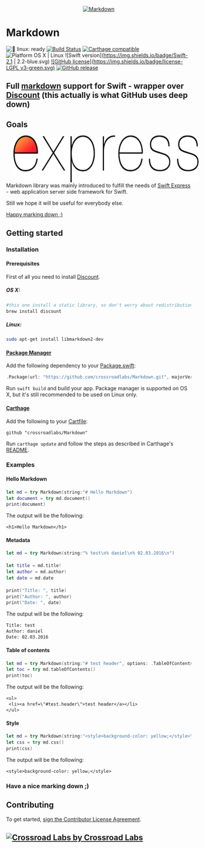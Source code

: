 [<p align="center"><img alt="Markdown" src="https://cdn0.iconfinder.com/data/icons/octicons/1024/markdown-256.png"></p>](#markdown)

# Markdown

![🐧 linux: ready](https://img.shields.io/badge/%F0%9F%90%A7%20linux-ready-red.svg)
[![Build Status](https://travis-ci.org/crossroadlabs/Markdown.svg?branch=master)](https://travis-ci.org/crossroadlabs/Markdown)
[![Carthage compatible](https://img.shields.io/badge/Carthage-compatible-4BC51D.svg?style=flat)](https://github.com/Carthage/Carthage)
![Platform OS X | Linux](https://img.shields.io/badge/platform-OS%20X%20%7C%20Linux-orange.svg)
![Swift version](https://img.shields.io/badge/Swift-2.1 | 2.2-blue.svg)
[![GitHub license](https://img.shields.io/badge/license-LGPL v3-green.svg)](https://raw.githubusercontent.com/crossroadlabs/Markdown/master/LICENSE)
[![GitHub release](https://img.shields.io/github/release/crossroadlabs/Markdown.svg)](https://github.com/crossroadlabs/Markdown/releases)

## Full [markdown](https://en.wikipedia.org/wiki/Markdown) support for Swift - wrapper over [Discount](https://github.com/Orc/discount) (this actually is what GitHub uses deep down)

## Goals

[<img align="left" src="https://raw.githubusercontent.com/crossroadlabs/Express/master/logo-full.png" hspace="20" height=128>](https://github.com/crossroadlabs/Express) Markdown library was mainly introduced to fulfill the needs of [Swift Express](https://github.com/crossroadlabs/Express) - web application server side framework for Swift.

Still we hope it will be useful for everybody else.

[Happy marking down ;)](#examples)

## Getting started

### Installation

#### Prerequisites

First of all you need to install [Discount](https://github.com/Orc/discount).

##### OS X:

```sh
#this one install a static library, so don't worry about redistribution
brew install discount
```

##### Linux:

```sh
sudo apt-get install libmarkdown2-dev
```

#### [Package Manager](https://swift.org/package-manager/)

Add the following dependency to your [Package.swift](https://github.com/apple/swift-package-manager/blob/master/Documentation/Package.swift.md):

```swift
.Package(url: "https://github.com/crossroadlabs/Markdown.git", majorVersion: 0)
```

Run ```swift build``` and build your app. Package manager is supported on OS X, but it's still recommended to be used on Linux only.

#### [Carthage](https://github.com/Carthage/Carthage)
Add the following to your [Cartfile](https://github.com/Carthage/Carthage/blob/master/Documentation/Artifacts.md#cartfile):

```
github "crossroadlabs/Markdown"
```

Run `carthage update` and follow the steps as described in Carthage's [README](https://github.com/Carthage/Carthage#adding-frameworks-to-an-application).

### Examples

#### Hello Markdown

```swift
let md = try Markdown(string:"# Hello Markdown")
let document = try md.document()
print(document)
```

The output will be the following:

```
<h1>Hello Markdown</h1>
```

#### Metadata

```swift
let md = try Markdown(string:"% test\n% daniel\n% 02.03.2016\n")
            
let title = md.title!
let author = md.author!
let date = md.date

print("Title: ", title)
print("Author: ", author)
print("Date: ", date)
```

The output will be the following:

```
Title: test
Author: daniel
Date: 02.03.2016
```

#### Table of contents

```swift
let md = try Markdown(string:"# test header", options: .TableOfContents)
let toc = try md.tableOfContents()
print(toc)
```

The output will be the following:

```
<ul>
 <li><a href=\"#test.header\">test header</a></li>
</ul>
```

#### Style

```swift
let md = try Markdown(string:"<style>background-color: yellow;</style>\n# test header")
let css = try md.css()
print(css)
```

The output will be the following:

```
<style>background-color: yellow;</style>
```

### Have a nice marking down ;)

## Contributing

To get started, <a href="https://www.clahub.com/agreements/crossroadlabs/Markdown">sign the Contributor License Agreement</a>.

## [![Crossroad Labs](http://i.imgur.com/iRlxgOL.png?1) by Crossroad Labs](http://www.crossroadlabs.xyz/)
